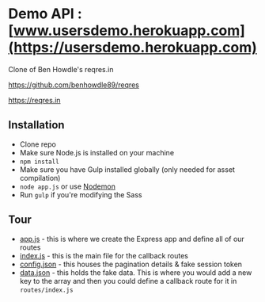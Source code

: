 Demo API : [www.usersdemo.herokuapp.com](https://usersdemo.herokuapp.com)
======

Clone of Ben Howdle's reqres.in

https://github.com/benhowdle89/reqres

https://reqres.in

## Installation

* Clone repo
* Make sure Node.js is installed on your machine
* `npm install`
* Make sure you have Gulp installed globally (only needed for asset compilation)
* `node app.js` or use [Nodemon](https://github.com/remy/nodemon)
* Run `gulp` if you're modifying the Sass

## Tour

* [app.js](https://github.com/benhowdle89/reqres/blob/master/app.js) - this is where we create the Express app and define all of our routes
* [index.js](https://github.com/benhowdle89/reqres/blob/master/routes/index.js) - this is the main file for the callback routes
* [config.json](https://github.com/benhowdle89/reqres/blob/master/config.json) - this houses the pagination details & fake session token
* [data.json](https://github.com/benhowdle89/reqres/blob/master/data.json) - this holds the fake data. This is where you would add a new key to the array and then you could define a callback route for it in `routes/index.js`
